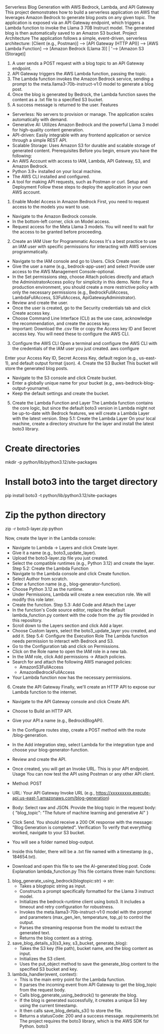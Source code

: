Serverless Blog Generation with AWS Bedrock, Lambda, and API Gateway
This project demonstrates how to build a serverless application on AWS that leverages Amazon Bedrock to generate blog posts on any given topic. The application is exposed via an API Gateway endpoint, which triggers a Lambda function to invoke the Llama 3 70B Instruct model. The generated blog is then automatically saved to an Amazon S3 bucket.
Project Architecture
The application follows a simple, event-driven, serverless architecture:
[Client (e.g., Postman)] --> [API Gateway (HTTP API)] --> [AWS Lambda Function] --> [Amazon Bedrock (Llama 3)]
                                       |
                                       '--> [Amazon S3 (Storage)]

1. A user sends a POST request with a blog topic to an API Gateway endpoint.
2. API Gateway triggers the AWS Lambda function, passing the topic.
3. The Lambda function invokes the Amazon Bedrock service, sending a prompt to the meta.llama3-70b-instruct-v1:0 model to generate a blog post.
4. Once the blog is generated by Bedrock, the Lambda function saves the content as a .txt file to a specified S3 bucket.
5. A success message is returned to the user.
Features
* Serverless: No servers to provision or manage. The application scales automatically with demand.
* Generative AI: Utilizes Amazon Bedrock and the powerful Llama 3 model for high-quality content generation.
* API-driven: Easily integrable with any frontend application or service through a simple REST API.
* Scalable Storage: Uses Amazon S3 for durable and scalable storage of generated content.
Prerequisites
Before you begin, ensure you have the following:
* An AWS Account with access to IAM, Lambda, API Gateway, S3, and Amazon Bedrock.
* Python 3.9+ installed on your local machine.
* The AWS CLI installed and configured.
* A tool for making API requests, such as Postman or curl.
Setup and Deployment
Follow these steps to deploy the application in your own AWS account.
1. Enable Model Access in Amazon Bedrock
First, you need to request access to the models you want to use.
* Navigate to the Amazon Bedrock console.
* In the bottom-left corner, click on Model access.
* Request access for the Meta Llama 3 models. You will need to wait for the access to be granted before proceeding.
2. Create an IAM User for Programmatic Access
It's a best practice to use an IAM user with specific permissions for interacting with AWS services programmatically.
* Navigate to the IAM console and go to Users. Click Create user.
* Give the user a name (e.g., bedrock-app-user) and select Provide user access to the AWS Management Console-optional.
* In the Set permissions step, choose Attach policies directly and attach the AdministratorAccess policy for simplicity in this demo. Note: For a production environment, you should create a more restrictive policy with only the necessary permissions (e.g., BedrockFullAccess, LambdaFullAccess, S3FullAccess, ApiGatewayAdministrator).
* Review and create the user.
* Once the user is created, go to the Security credentials tab and click Create access key.
* Choose Command Line Interface (CLI) as the use case, acknowledge the recommendation, and create the access key.
* Important: Download the .csv file or copy the Access key ID and Secret access key. You will need these to configure the AWS CLI.
3. Configure the AWS CLI
Open a terminal and configure the AWS CLI with the credentials of the IAM user you just created.
aws configure

Enter your Access Key ID, Secret Access Key, default region (e.g., us-east-1), and default output format (json).
4. Create the S3 Bucket
This bucket will store the generated blog posts.
* Navigate to the S3 console and click Create bucket.
* Enter a globally unique name for your bucket (e.g., aws-bedrock-blog-output-yourname).
* Keep the default settings and create the bucket.
5. Create the Lambda Function and Layer
The Lambda function contains the core logic, but since the default boto3 version in Lambda might not be up-to-date with Bedrock features, we will create a Lambda Layer with the latest version.
Step 5.1: Create the Lambda Layer
On your local machine, create a directory structure for the layer and install the latest boto3 library.
# Create directories
mkdir -p python/lib/python3.12/site-packages

# Install boto3 into the target directory
pip install boto3 -t python/lib/python3.12/site-packages

# Zip the python directory
zip -r boto3-layer.zip python

Now, create the layer in the Lambda console:
* Navigate to Lambda -> Layers and click Create layer.
* Give it a name (e.g., boto3_update_layer).
* Upload the boto3-layer.zip file you just created.
* Select the compatible runtimes (e.g., Python 3.12) and create the layer.
Step 5.2: Create the Lambda Function
* Navigate to the Lambda console and click Create function.
* Select Author from scratch.
* Enter a function name (e.g., blog-generator-function).
* Choose Python 3.12 as the runtime.
* Under Permissions, Lambda will create a new execution role. We will modify this role later.
* Create the function.
Step 5.3: Add Code and Attach the Layer
* In the function's Code source editor, replace the default lambda_function.py content with the code from the .py file provided in this repository.
* Scroll down to the Layers section and click Add a layer.
* Choose Custom layers, select the boto3_update_layer you created, and add it.
Step 5.4: Configure the Execution Role
The Lambda function needs permission to interact with Bedrock and S3.
* Go to the Configuration tab and click on Permissions.
* Click on the Role name to open the IAM role in a new tab.
* In the IAM role, click Add permissions -> Attach policies.
* Search for and attach the following AWS managed policies:
    * AmazonS3FullAccess
    * AmazonBedrockFullAccess
* Your Lambda function now has the necessary permissions.
6. Create the API Gateway
Finally, we'll create an HTTP API to expose our Lambda function to the internet.
* Navigate to the API Gateway console and click Create API.
* Choose to Build an HTTP API.
* Give your API a name (e.g., BedrockBlogAPI).
* In the Configure routes step, create a POST method with the route /blog-generation.
* In the Add integration step, select Lambda for the integration type and choose your blog-generator-function.
* Review and create the API.
* Once created, you will get an Invoke URL. This is your API endpoint.
Usage
You can now test the API using Postman or any other API client.
* Method: POST
* URL: Your API Gateway Invoke URL (e.g., https://xxxxxxxxx.execute-api.us-east-1.amazonaws.com/blog-generation)
* Body: Select raw and JSON. Provide the blog topic in the request body:
{
  "blog_topic": "The future of machine learning and generative AI"
}

* Click Send. You should receive a 200 OK response with the message: "Blog Generation is completed".
Verification
To verify that everything worked, navigate to your S3 bucket.
* You will see a folder named blog-output.
* Inside this folder, there will be a .txt file named with a timestamp (e.g., 184654.txt).
* Download and open this file to see the AI-generated blog post.
Code Explanation
lambda_function.py
This file contains three main functions:
1. blog_generate_using_bedrock(blogtopic:str) -> str:
    * Takes a blogtopic string as input.
    * Constructs a prompt specifically formatted for the Llama 3 instruct model.
    * Initializes the bedrock-runtime client using boto3. It includes a timeout and retry configuration for robustness.
    * Invokes the meta.llama3-70b-instruct-v1:0 model with the prompt and parameters (max_gen_len, temperature, top_p) to control the output.
    * Parses the streaming response from the model to extract the generated text.
    * Returns the blog content as a string.
2. save_blog_details_s3(s3_key, s3_bucket, generate_blog):
    * Takes the S3 key (file path), bucket name, and the blog content as input.
    * Initializes the S3 client.
    * Uses the put_object method to save the generate_blog content to the specified S3 bucket and key.
3. lambda_handler(event, context):
    * This is the main entry point for the Lambda function.
    * It parses the incoming event from API Gateway to get the blog_topic from the request body.
    * Calls blog_generate_using_bedrock() to generate the blog.
    * If the blog is generated successfully, it creates a unique S3 key using the current timestamp.
    * It then calls save_blog_details_s3() to store the file.
    * Returns a statusCode: 200 and a success message.
requirements.txt
The project requires the boto3 library, which is the AWS SDK for Python.
boto3
